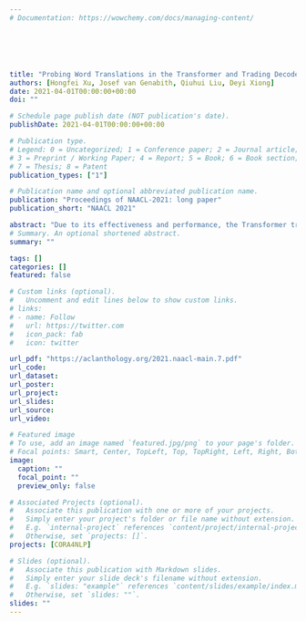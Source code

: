```yaml
---
# Documentation: https://wowchemy.com/docs/managing-content/






title: "Probing Word Translations in the Transformer and Trading Decoder for Encoder Layers"
authors: [Hongfei Xu, Josef van Genabith, Qiuhui Liu, Deyi Xiong]
date: 2021-04-01T00:00:00+00:00
doi: ""

# Schedule page publish date (NOT publication's date).
publishDate: 2021-04-01T00:00:00+00:00

# Publication type.
# Legend: 0 = Uncategorized; 1 = Conference paper; 2 = Journal article;
# 3 = Preprint / Working Paper; 4 = Report; 5 = Book; 6 = Book section;
# 7 = Thesis; 8 = Patent
publication_types: ["1"]

# Publication name and optional abbreviated publication name.
publication: "Proceedings of NAACL-2021: long paper"
publication_short: "NAACL 2021"

abstract: "Due to its effectiveness and performance, the Transformer translation model has attracted wide attention, most recently in terms of probing-based approaches. Previous work focuses on using or probing source linguistic features in the encoder. To date, the way word translation evolves in Transformer layers has not yet been investigated. Naively, one might assume that encoder layers capture source information while decoder layers translate. In this work, we show that this is not quite the case: translation already happens progressively in encoder layers and even in the input embeddings. More surprisingly, we find that some of the lower decoder layers do not actually do that much decoding. We show all of this in terms of a probing approach where we project representations of the layer analyzed to the final trained and frozen classifier level of the Transformer decoder to measure word translation accuracy. Our findings motivate and explain a Transformer configuration change: if translation already happens in the encoder layers, perhaps we can increase the number of encoder layers, while decreasing the number of decoder layers, boosting decoding speed, without loss in translation quality? Our experiments show that this is indeed the case: we can increase speed by up to a factor 2.3 with small gains in translation quality, while an 18-4 deep encoder configuration boosts translation quality by +1.42 BLEU (En-De) at a speed-up of 1.4."
# Summary. An optional shortened abstract.
summary: ""

tags: []
categories: []
featured: false

# Custom links (optional).
#   Uncomment and edit lines below to show custom links.
# links:
# - name: Follow
#   url: https://twitter.com
#   icon_pack: fab
#   icon: twitter

url_pdf: "https://aclanthology.org/2021.naacl-main.7.pdf"
url_code:
url_dataset:
url_poster:
url_project:
url_slides:
url_source:
url_video:

# Featured image
# To use, add an image named `featured.jpg/png` to your page's folder. 
# Focal points: Smart, Center, TopLeft, Top, TopRight, Left, Right, BottomLeft, Bottom, BottomRight.
image:
  caption: ""
  focal_point: ""
  preview_only: false

# Associated Projects (optional).
#   Associate this publication with one or more of your projects.
#   Simply enter your project's folder or file name without extension.
#   E.g. `internal-project` references `content/project/internal-project/index.md`.
#   Otherwise, set `projects: []`.
projects: [CORA4NLP]

# Slides (optional).
#   Associate this publication with Markdown slides.
#   Simply enter your slide deck's filename without extension.
#   E.g. `slides: "example"` references `content/slides/example/index.md`.
#   Otherwise, set `slides: ""`.
slides: ""
---
```

